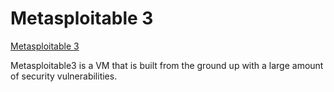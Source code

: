 # Metasploitable 3

[Metasploitable 3](https://github.com/rapid7/metasploitable3)

Metasploitable3 is a VM that is built from the ground up with a large amount of security vulnerabilities.
